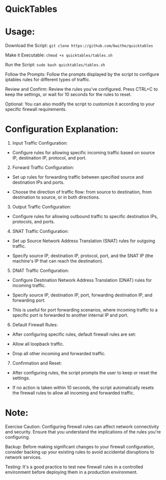 # QuickTables
# Usage:

Download the Script: ```git clone https://github.com/bwithe/quicktables```

Make it Executable: ```chmod +x quicktables/tables.sh```

Run the Script: ```sudo bash quicktables/tables.sh```

Follow the Prompts: Follow the prompts displayed by the script to configure iptables rules for different types of traffic.

Review and Confirm: Review the rules you've configured. Press CTRL+C to keep the settings, or wait for 10 seconds for the rules to reset.

Optional: You can also modify the script to customize it according to your specific firewall requirements.

# Configuration Explanation:
1. Input Traffic Configuration:

  - Configure rules for allowing specific incoming traffic based on source IP, destination IP, protocol, and port.

2. Forward Traffic Configuration:

  - Set up rules for forwarding traffic between specified source and destination IPs and ports.

  - Choose the direction of traffic flow: from source to destination, from destination to source, or in both directions.

3.  Output Traffic Configuration:

  - Configure rules for allowing outbound traffic to specific destination IPs, protocols, and ports.

4. SNAT Traffic Configuration:

- Set up Source Network Address Translation (SNAT) rules for outgoing traffic.

- Specify source IP, destination IP, protocol, port, and the SNAT IP (the machine's IP that can reach the destination).

5. DNAT Traffic Configuration:

- Configure Destination Network Address Translation (DNAT) rules for incoming traffic.

- Specify source IP, destination IP, port, forwarding destination IP, and forwarding port.

- This is useful for port forwarding scenarios, where incoming traffic to a specific port is forwarded to another internal IP and port.

6. Default Firewall Rules:

- After configuring specific rules, default firewall rules are set:

- Allow all loopback traffic.

- Drop all other incoming and forwarded traffic.

7. Confirmation and Reset:

- After configuring rules, the script prompts the user to keep or reset the settings.

- If no action is taken within 10 seconds, the script automatically resets the firewall rules to allow all incoming and forwarded traffic.

# Note:

Exercise Caution: Configuring firewall rules can affect network connectivity and security. Ensure that you understand the implications of the rules you're configuring.

Backup: Before making significant changes to your firewall configuration, consider backing up your existing rules to avoid accidental disruptions to network services.

Testing: It's a good practice to test new firewall rules in a controlled environment before deploying them in a production environment.
